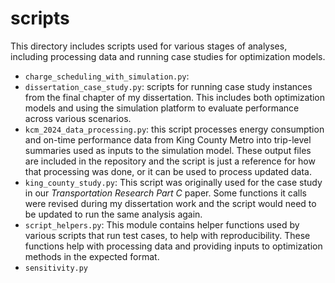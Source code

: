 # scripts
This directory includes scripts used for various stages of analyses, including processing data and running case studies for optimization models.

- `charge_scheduling_with_simulation.py`: 
- `dissertation_case_study.py`: scripts for running case study instances from the final chapter of my dissertation. This includes both optimization models and using the simulation platform to evaluate performance across various scenarios.
- `kcm_2024_data_processing.py`: this script processes energy consumption and on-time performance data from King County Metro into trip-level summaries used as inputs to the simulation model. These output files are included in the repository and the script is just a reference for how that processing was done, or it can be used to process updated data.
- `king_county_study.py`: This script was originally used for the case study in our *Transportation Research Part C* paper. Some functions it calls were revised during my dissertation work and the script would need to be updated to run the same analysis again.
- `script_helpers.py`: This module contains helper functions used by various scripts that run test cases, to help with reproducibility. These functions help with processing data and providing inputs to optimization methods in the expected format.
- `sensitivity.py`